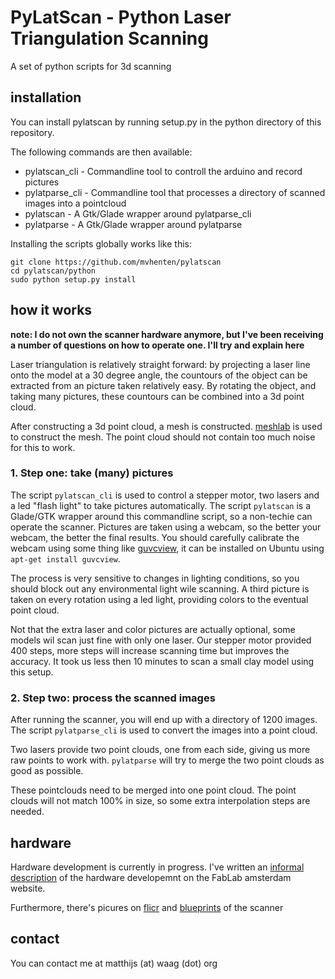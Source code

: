 PyLatScan - Python Laser Triangulation Scanning
===============================================

A set of python scripts for 3d scanning

installation
------------

You can install pylatscan by running setup.py in the 
python directory of this repository. 

The following commands are then available:

* pylatscan_cli  - Commandline tool to controll the arduino and record pictures
* pylatparse_cli - Commandline tool that processes a directory of scanned images into a pointcloud
* pylatscan      - A Gtk/Glade wrapper around pylatparse_cli
* pylatparse     - A Gtk/Glade wrapper around pylatparse

Installing the scripts globally works like this:

    git clone https://github.com/mvhenten/pylatscan
    cd pylatscan/python
    sudo python setup.py install

how it works
------------

__note: I do not own the scanner hardware anymore, but I've been receiving a
number of questions on how to operate one. I'll try and explain here__

Laser triangulation is relatively straight forward: by projecting a laser line onto
the model at a 30 degree angle, the countours of the object can be extracted from
an picture taken relatively easy. By rotating the object, and taking many pictures,
these countours can be combined into a 3d point cloud.

After constructing a 3d point cloud, a mesh is constructed. [meshlab](http://meshlab.sourceforge.net/)
is used to construct the mesh. The point cloud should not contain too much noise
for this to work.

### 1. Step one: take (many) pictures

The script `pylatscan_cli` is used to control a stepper motor, two lasers and a led "flash light"
to take pictures automatically. The script `pylatscan` is a Glade/GTK wrapper around this
commandline script, so a non-techie can operate the scanner. Pictures are taken using a webcam,
so the better your webcam, the better the final results. You should carefully calibrate the
webcam using some thing like [guvcview](http://guvcview.sourceforge.net/), it can be installed
on Ubuntu using `apt-get install guvcview`.

The process is very sensitive to changes in lighting conditions, so you should block out any environmental
light wile scanning. A third picture is taken on every rotation using a led light, providing colors
to the eventual point cloud.

Not that the extra laser and color pictures are actually optional, some models wil scan just fine with
only one laser. Our stepper motor provided 400 steps, more steps will increase scanning time but improves
the accuracy. It took us less then 10 minutes to scan a small clay model using this setup.

### 2. Step two: process the scanned images

After running the scanner, you will end up with a directory of 1200 images. The script `pylatparse_cli`
is used to convert the images into a point cloud.

Two lasers provide two point clouds, one from each side, giving us more raw points to work with. `pylatparse`
will try to merge the two point clouds as good as possible.


These pointclouds need to be merged into one point cloud. The point clouds will not match 100% in size,
so some extra interpolation steps are needed.

hardware
--------

Hardware development is currently in progress. I've written an [informal description](http://amsterdam.fablab.nl/node/3363/) 
of the hardware developemnt on the FabLab amsterdam website.

Furthermore, there's picures on [flicr](http://www.flickr.com/photos/57913158@N05/) and 
[blueprints](https://github.com/mvhenten/pylatscan/tree/master/blueprint/Model4) of the scanner

contact
-------
You can contact me at matthijs (at) waag (dot) org
